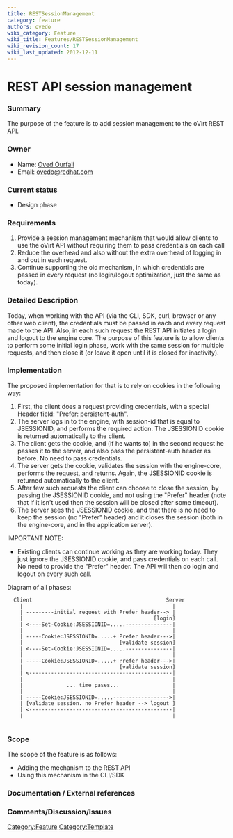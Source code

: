 ```yaml
---
title: RESTSessionManagement
category: feature
authors: ovedo
wiki_category: Feature
wiki_title: Features/RESTSessionManagement
wiki_revision_count: 17
wiki_last_updated: 2012-12-11
---
```


# REST API session management

### Summary

The purpose of the feature is to add session management to the oVirt REST API.

### Owner

*   Name: [ Oved Ourfali](User:Ovedo)
*   Email: <ovedo@redhat.com>

### Current status

*   Design phase

### Requirements

1.  Provide a session management mechanism that would allow clients to use the oVirt API without requiring them to pass credentials on each call
2.  Reduce the overhead and also without the extra overhead of logging in and out in each request.
3.  Continue supporting the old mechanism, in which credentials are passed in every request (no login/logout optimization, just the same as today).

### Detailed Description

Today, when working with the API (via the CLI, SDK, curl, browser or any other web client), the credentials must be passed in each and every request made to the API. Also, in each such request the REST API initiates a login and logout to the engine core. The purpose of this feature is to allow clients to perform some initial login phase, work with the same session for multiple requests, and then close it (or leave it open until it is closed for inactivity).

### Implementation

The proposed implementation for that is to rely on cookies in the following way:

1.  First, the client does a request providing credentials, with a special Header field: "Prefer: persistent-auth".
2.  The server logs in to the engine, with session-id that is equal to JSESSIONID, and performs the required action. The JSESSIONID cookie is returned automatically to the client.
3.  The client gets the cookie, and (if he wants to) in the second request he passes it to the server, and also pass the persistent-auth header as before. No need to pass credentials.
4.  The server gets the cookie, validates the session with the engine-core, performs the request, and returns. Again, the JSESSIONID cookie is returned automatically to the client.
5.  After few such requests the client can choose to close the session, by passing the JSESSIONID cookie, and not using the "Prefer" header (note that if it isn't used then the session will be closed after some timeout).
6.  The server sees the JSESSIONID cookie, and that there is no need to keep the session (no "Prefer" header) and it closes the session (both in the engine-core, and in the application server).

IMPORTANT NOTE:

*   Existing clients can continue working as they are working today. They just ignore the JSESSIONID cookie, and pass credentials on each call. No need to provide the "Prefer" header. The API will then do login and logout on every such call.

Diagram of all phases:

      Client                                           Server
        |                                                |
        | ---------initial request with Prefer header--> |
        |                                          [login]
        | <----Set-Cookie:JSESSIONID=.....---------------|
        |                                                |
        | -----Cookie:JSESSIONID=.....+ Prefer header--->|
        |                               [validate session]
        | <----Set-Cookie:JSESSIONID=.....---------------|
        |                                                |
        | -----Cookie:JSESSIONID=.....+ Prefer header--->|
        |                               [validate session]
        | <----------------------------------------------|
        |                                                |
        |              ... time pases...                 |
        |                                                |
        | -----Cookie:JSESSIONID=.....------------------>|
        | [validate session. no Prefer header --> logout ]
        | <----------------------------------------------|
        |                                                |
       

### Scope

The scope of the feature is as follows:

*   Adding the mechanism to the REST API
*   Using this mechanism in the CLI/SDK

### Documentation / External references

### Comments/Discussion/Issues

<Category:Feature> <Category:Template>
